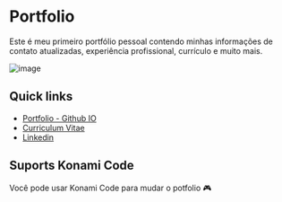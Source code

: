 # Portfolio

Este é meu primeiro portfólio pessoal contendo minhas informações de contato atualizadas, experiência profissional, currículo e muito mais.

![image](https://user-images.githubusercontent.com/70355131/179250695-0171bcd2-202a-464f-960a-77d280a97785.png)


 ## Quick links

- [Portfolio - Github IO](https://thomasdevrossi.github.io/)
- [Curriculum Vitae](http://thomasdevrossi.github.io/CV-Thomas.pdf)
- [Linkedin](https://www.linkedin.com/in/thomas-rossi-dev)

## Suports Konami Code

Você pode usar Konami Code para mudar o potfolio 🎮
